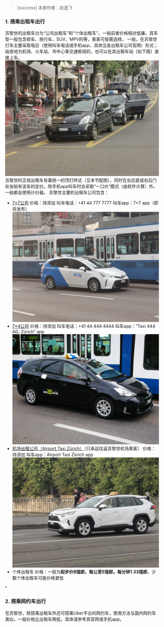 > [success] 本章作者：赵逸飞

### **1. 搭乘出租车出行**
苏黎世的出租车分为“公司出租车”和“个体出租车”，一般前者价格相对低廉。其车型一般包含轿车、旅行车、SUV、MPV的等，乘客可按需选择。
一般，在苏黎世打车主要采取电召（使用叫车电话或手机app，具体见各出租车公司官网）形式；始发地为机场、火车站、市中心等交通枢纽的，也可以在其出租车站（如下图）直接上车。
![](../.topwrite/assets/d90c3e50c1d2e26592f26b5abd1824d.jpg)
苏黎世的正规出租车有着统一的顶灯样式（见本节配图），同时在右后窗或右后门处张贴有该车的定价。除手机app叫车时会采取“一口价”模式（由软件计算）外，一般都会使用计价器。
苏黎世主要的出租车公司包含：
- [7×7公司](<https://www.7x7.ch/en/chauffeur-services/taxis/>)
价格：待添加
叫车电话：+41 44 777 7777
叫车app：7×7 app（即将发布）
![](../.topwrite/assets/7a4d85d529ed20c520f9cfe9967aeeb.jpg)
- [7×4公司](<https://www.taxi444.ch/>)
价格：待添加
叫车电话：+41 44 444 4444
叫车app：“Taxi 444 AG, Zürich” app
![](../.topwrite/assets/a2a5ff9c65a4e56500e3d2bf4099dd8.jpg)
- [机场出租公司（Airport Taxi Zürich）](<https://www.airporttaxi-zuerich.ch/en>)（只承运往返苏黎世机场乘客）
价格：待添加
叫车app：Airport Taxi Zürich app
![](../.topwrite/assets/f4c19107bf54d09c4f1dd3ff5a8a8b9.jpg)
- 个体出租车
价格：一般为**起步价8瑞郎，每公里5瑞郎，每分钟1.33瑞郎**，少数个体出租车可能价格更低

^
### **2. 搭乘网约车出行**
在苏黎世，除搭乘出租车外还可搭乘Uber平台的网约车，使用方法与国内网约车类似，一般价格比出租车稍低，具体请参考其官网或手机app。